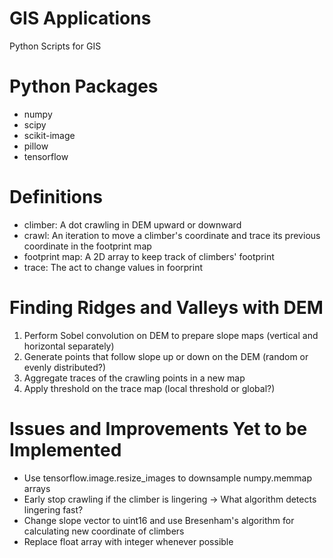 # GIS Applications
Python Scripts for GIS

# Python Packages
- numpy
- scipy
- scikit-image
- pillow
- tensorflow

# Definitions
- climber: A dot crawling in DEM upward or downward
- crawl: An iteration to move a climber's coordinate and trace its previous coordinate in the footprint map
- footprint map: A 2D array to keep track of climbers' footprint
- trace: The act to change values in foorprint

# Finding Ridges and Valleys with DEM
1. Perform Sobel convolution on DEM to prepare slope maps (vertical and horizontal separately)
2. Generate points that follow slope up or down on the DEM (random or evenly distributed?)
3. Aggregate traces of the crawling points in a new map
4. Apply threshold on the trace map (local threshold or global?)

# Issues and Improvements Yet to be Implemented
- Use tensorflow.image.resize_images to downsample numpy.memmap arrays
- Early stop crawling if the climber is lingering -> What algorithm detects lingering fast?
- Change slope vector to uint16 and use Bresenham's algorithm for calculating new coordinate of climbers
- Replace float array with integer whenever possible
